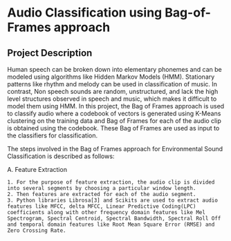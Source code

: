 
# Audio Classification using Bag-of-Frames approach

## Project Description 
Human speech can be broken down into elementary phonemes and can be modeled using algorithms like Hidden Markov Models (HMM). Stationary patterns like rhythm and melody can be used in classification of music. In contrast, Non speech sounds are random, unstructured, and lack the high level structures observed in speech and music, which makes it difficult to model them using HMM. In this project, the Bag of Frames approach is used to classify audio where a codebook of vectors is generated using K-Means clustering on the training data and  Bag of Frames for each of the audio clip is obtained using the codebook. These Bag of Frames are used as input to the classifiers for classification. 

The steps involved in the Bag of Frames approach for Environmental Sound Classification is described as follows: 


A.	Feature Extraction
    
    1. For the purpose of feature extraction, the audio clip is divided into several segments by choosing a particular window length.  
    2. Then features are extracted for each of the audio segment.
    3. Python libraries Librosa[3] and Scikits are used to extract audio features like MFCC, delta MFCC, Linear Predictive Coding(LPC)   coefficients along with other frequency domain features like Mel Spectrogram, Spectral Centroid, Spectral Bandwidth, Spectral Roll Off   and temporal domain features like Root Mean Square Error (RMSE) and Zero Crossing Rate. 
